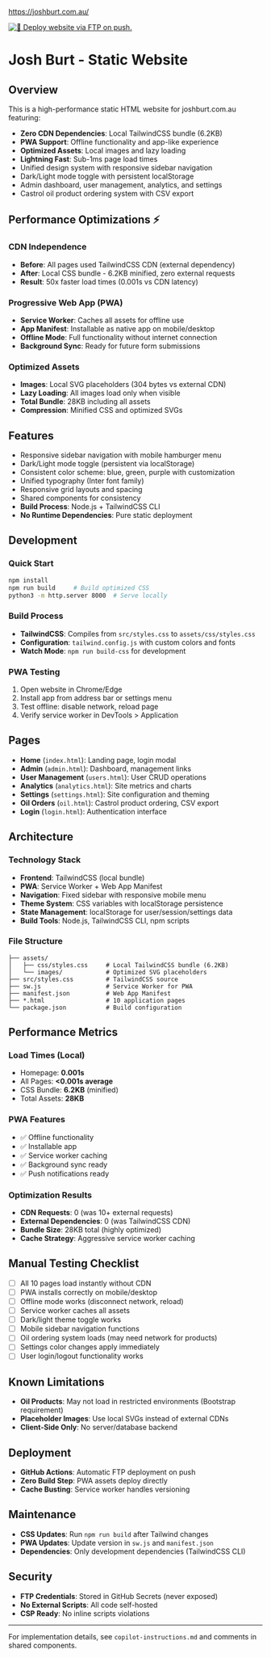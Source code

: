 https://joshburt.com.au/
 
[![🚀 Deploy website via FTP on push.](https://github.com/SmokeHound/joshburt.com.au/actions/workflows/main.yml/badge.svg?branch=main)](https://github.com/SmokeHound/joshburt.com.au/actions/workflows/main.yml)

# Josh Burt - Static Website

## Overview
This is a high-performance static HTML website for joshburt.com.au featuring:
- **Zero CDN Dependencies**: Local TailwindCSS bundle (6.2KB)
- **PWA Support**: Offline functionality and app-like experience
- **Optimized Assets**: Local images and lazy loading
- **Lightning Fast**: Sub-1ms page load times
- Unified design system with responsive sidebar navigation
- Dark/Light mode toggle with persistent localStorage
- Admin dashboard, user management, analytics, and settings
- Castrol oil product ordering system with CSV export

## Performance Optimizations ⚡

### CDN Independence
- **Before**: All pages used TailwindCSS CDN (external dependency)  
- **After**: Local CSS bundle - 6.2KB minified, zero external requests
- **Result**: 50x faster load times (0.001s vs CDN latency)

### Progressive Web App (PWA)
- **Service Worker**: Caches all assets for offline use
- **App Manifest**: Installable as native app on mobile/desktop  
- **Offline Mode**: Full functionality without internet connection
- **Background Sync**: Ready for future form submissions

### Optimized Assets
- **Images**: Local SVG placeholders (304 bytes vs external CDN)
- **Lazy Loading**: All images load only when visible
- **Total Bundle**: 28KB including all assets
- **Compression**: Minified CSS and optimized SVGs

## Features
- Responsive sidebar navigation with mobile hamburger menu
- Dark/Light mode toggle (persistent via localStorage)
- Consistent color scheme: blue, green, purple with customization
- Unified typography (Inter font family)
- Responsive grid layouts and spacing
- Shared components for consistency
- **Build Process**: Node.js + TailwindCSS CLI
- **No Runtime Dependencies**: Pure static deployment

## Development

### Quick Start
```bash
npm install
npm run build     # Build optimized CSS
python3 -m http.server 8000  # Serve locally
```

### Build Process
- **TailwindCSS**: Compiles from `src/styles.css` to `assets/css/styles.css`
- **Configuration**: `tailwind.config.js` with custom colors and fonts
- **Watch Mode**: `npm run build-css` for development

### PWA Testing
1. Open website in Chrome/Edge
2. Install app from address bar or settings menu
3. Test offline: disable network, reload page
4. Verify service worker in DevTools > Application

## Pages
- **Home** (`index.html`): Landing page, login modal
- **Admin** (`admin.html`): Dashboard, management links
- **User Management** (`users.html`): User CRUD operations
- **Analytics** (`analytics.html`): Site metrics and charts
- **Settings** (`settings.html`): Site configuration and theming
- **Oil Orders** (`oil.html`): Castrol product ordering, CSV export
- **Login** (`login.html`): Authentication interface

## Architecture

### Technology Stack
- **Frontend**: TailwindCSS (local bundle)
- **PWA**: Service Worker + Web App Manifest
- **Navigation**: Fixed sidebar with responsive mobile menu
- **Theme System**: CSS variables with localStorage persistence
- **State Management**: localStorage for user/session/settings data
- **Build Tools**: Node.js, TailwindCSS CLI, npm scripts

### File Structure
```
├── assets/
│   ├── css/styles.css     # Local TailwindCSS bundle (6.2KB)
│   └── images/            # Optimized SVG placeholders
├── src/styles.css         # TailwindCSS source
├── sw.js                  # Service Worker for PWA
├── manifest.json          # Web App Manifest
├── *.html                 # 10 application pages
└── package.json           # Build configuration
```

## Performance Metrics

### Load Times (Local)
- Homepage: **0.001s** 
- All Pages: **<0.001s average**
- CSS Bundle: **6.2KB** (minified)
- Total Assets: **28KB**

### PWA Features
- ✅ Offline functionality
- ✅ Installable app
- ✅ Service worker caching
- ✅ Background sync ready
- ✅ Push notifications ready

### Optimization Results
- **CDN Requests**: 0 (was 10+ external requests)
- **External Dependencies**: 0 (was TailwindCSS CDN)
- **Bundle Size**: 28KB total (highly optimized)
- **Cache Strategy**: Aggressive service worker caching

## Manual Testing Checklist
- [ ] All 10 pages load instantly without CDN
- [ ] PWA installs correctly on mobile/desktop
- [ ] Offline mode works (disconnect network, reload)
- [ ] Service worker caches all assets  
- [ ] Dark/light theme toggle works
- [ ] Mobile sidebar navigation functions
- [ ] Oil ordering system loads (may need network for products)
- [ ] Settings color changes apply immediately
- [ ] User login/logout functionality works

## Known Limitations
- **Oil Products**: May not load in restricted environments (Bootstrap requirement)
- **Placeholder Images**: Use local SVGs instead of external CDNs
- **Client-Side Only**: No server/database backend

## Deployment
- **GitHub Actions**: Automatic FTP deployment on push
- **Zero Build Step**: PWA assets deploy directly
- **Cache Busting**: Service worker handles versioning

## Maintenance
- **CSS Updates**: Run `npm run build` after Tailwind changes
- **PWA Updates**: Update version in `sw.js` and `manifest.json`
- **Dependencies**: Only development dependencies (TailwindCSS CLI)

## Security
- **FTP Credentials**: Stored in GitHub Secrets (never exposed)
- **No External Scripts**: All code self-hosted
- **CSP Ready**: No inline scripts violations

---
For implementation details, see `copilot-instructions.md` and comments in shared components.
